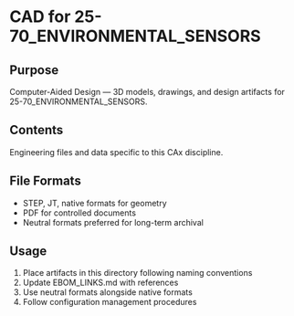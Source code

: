 # CAD for 25-70_ENVIRONMENTAL_SENSORS

## Purpose
Computer-Aided Design — 3D models, drawings, and design artifacts for 25-70_ENVIRONMENTAL_SENSORS.

## Contents
Engineering files and data specific to this CAx discipline.

## File Formats
- STEP, JT, native formats for geometry
- PDF for controlled documents
- Neutral formats preferred for long-term archival

## Usage
1. Place artifacts in this directory following naming conventions
2. Update EBOM_LINKS.md with references
3. Use neutral formats alongside native formats
4. Follow configuration management procedures
